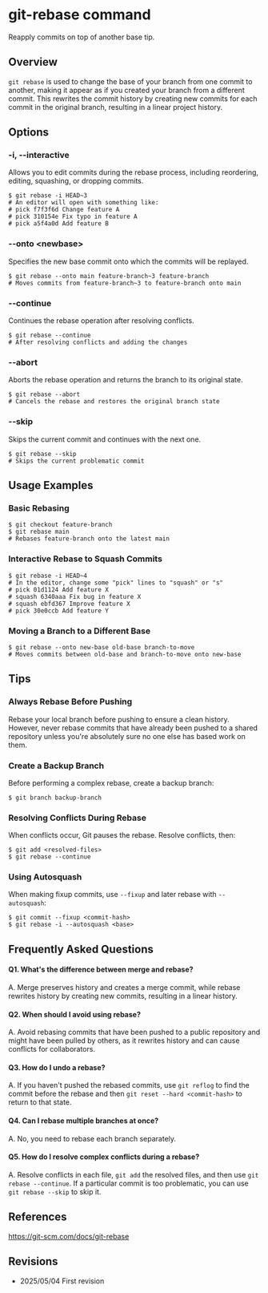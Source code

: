 # git-rebase command

Reapply commits on top of another base tip.

## Overview

`git rebase` is used to change the base of your branch from one commit to another, making it appear as if you created your branch from a different commit. This rewrites the commit history by creating new commits for each commit in the original branch, resulting in a linear project history.

## Options

### **-i, --interactive**

Allows you to edit commits during the rebase process, including reordering, editing, squashing, or dropping commits.

```console
$ git rebase -i HEAD~3
# An editor will open with something like:
# pick f7f3f6d Change feature A
# pick 310154e Fix typo in feature A
# pick a5f4a0d Add feature B
```

### **--onto \<newbase\>**

Specifies the new base commit onto which the commits will be replayed.

```console
$ git rebase --onto main feature-branch~3 feature-branch
# Moves commits from feature-branch~3 to feature-branch onto main
```

### **--continue**

Continues the rebase operation after resolving conflicts.

```console
$ git rebase --continue
# After resolving conflicts and adding the changes
```

### **--abort**

Aborts the rebase operation and returns the branch to its original state.

```console
$ git rebase --abort
# Cancels the rebase and restores the original branch state
```

### **--skip**

Skips the current commit and continues with the next one.

```console
$ git rebase --skip
# Skips the current problematic commit
```

## Usage Examples

### Basic Rebasing

```console
$ git checkout feature-branch
$ git rebase main
# Rebases feature-branch onto the latest main
```

### Interactive Rebase to Squash Commits

```console
$ git rebase -i HEAD~4
# In the editor, change some "pick" lines to "squash" or "s"
# pick 01d1124 Add feature X
# squash 6340aaa Fix bug in feature X
# squash ebfd367 Improve feature X
# pick 30e0ccb Add feature Y
```

### Moving a Branch to a Different Base

```console
$ git rebase --onto new-base old-base branch-to-move
# Moves commits between old-base and branch-to-move onto new-base
```

## Tips

### Always Rebase Before Pushing

Rebase your local branch before pushing to ensure a clean history. However, never rebase commits that have already been pushed to a shared repository unless you're absolutely sure no one else has based work on them.

### Create a Backup Branch

Before performing a complex rebase, create a backup branch:

```console
$ git branch backup-branch
```

### Resolving Conflicts During Rebase

When conflicts occur, Git pauses the rebase. Resolve conflicts, then:

```console
$ git add <resolved-files>
$ git rebase --continue
```

### Using Autosquash

When making fixup commits, use `--fixup` and later rebase with `--autosquash`:

```console
$ git commit --fixup <commit-hash>
$ git rebase -i --autosquash <base>
```

## Frequently Asked Questions

#### Q1. What's the difference between merge and rebase?
A. Merge preserves history and creates a merge commit, while rebase rewrites history by creating new commits, resulting in a linear history.

#### Q2. When should I avoid using rebase?
A. Avoid rebasing commits that have been pushed to a public repository and might have been pulled by others, as it rewrites history and can cause conflicts for collaborators.

#### Q3. How do I undo a rebase?
A. If you haven't pushed the rebased commits, use `git reflog` to find the commit before the rebase and then `git reset --hard <commit-hash>` to return to that state.

#### Q4. Can I rebase multiple branches at once?
A. No, you need to rebase each branch separately.

#### Q5. How do I resolve complex conflicts during a rebase?
A. Resolve conflicts in each file, `git add` the resolved files, and then use `git rebase --continue`. If a particular commit is too problematic, you can use `git rebase --skip` to skip it.

## References

https://git-scm.com/docs/git-rebase

## Revisions

- 2025/05/04 First revision